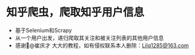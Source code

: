 # 知乎爬虫，爬取知乎用户信息

- 基于Selenium和Scrapy
- 从一个用户出发，递归爬取其关注和被关注列表的其他用户信息
- 感谢🙏@崔庆才 大大的教程，如有侵权联系本人删除：Lilq1285@163.com
